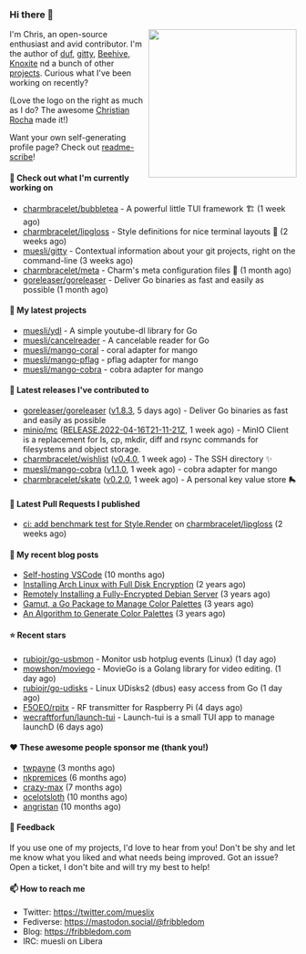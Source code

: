 ### Hi there 👋

<img align="right" src="https://raw.githubusercontent.com/muesli/muesli/master/assets/termenv.png" width="260">

I'm Chris, an open-source enthusiast and avid contributor. I'm the author of [duf](https://github.com/muesli/duf),
[gitty](https://github.com/muesli/gitty), [Beehive](https://github.com/muesli/beehive), [Knoxite](https://github.com/knoxite/knoxite)
 nd a bunch of other [projects](https://fribbledom.com/projects/). Curious what I've been working on recently?

(Love the logo on the right as much as I do? The awesome [Christian Rocha](https://github.com/meowgorithm/) made it!)

Want your own self-generating profile page? Check out [readme-scribe](https://github.com/muesli/readme-scribe)!

#### 👷 Check out what I'm currently working on

- [charmbracelet/bubbletea](https://github.com/charmbracelet/bubbletea) - A powerful little TUI framework 🏗 (1 week ago)
- [charmbracelet/lipgloss](https://github.com/charmbracelet/lipgloss) - Style definitions for nice terminal layouts 👄 (2 weeks ago)
- [muesli/gitty](https://github.com/muesli/gitty) - Contextual information about your git projects, right on the command-line (3 weeks ago)
- [charmbracelet/meta](https://github.com/charmbracelet/meta) - Charm&#39;s meta configuration files 🫥 (1 month ago)
- [goreleaser/goreleaser](https://github.com/goreleaser/goreleaser) - Deliver Go binaries as fast and easily as possible (1 month ago)

#### 🌱 My latest projects

- [muesli/ydl](https://github.com/muesli/ydl) - A simple youtube-dl library for Go
- [muesli/cancelreader](https://github.com/muesli/cancelreader) - A cancelable reader for Go
- [muesli/mango-coral](https://github.com/muesli/mango-coral) - coral adapter for mango
- [muesli/mango-pflag](https://github.com/muesli/mango-pflag) - pflag adapter for mango
- [muesli/mango-cobra](https://github.com/muesli/mango-cobra) - cobra adapter for mango

#### 🔭 Latest releases I've contributed to

- [goreleaser/goreleaser](https://github.com/goreleaser/goreleaser) ([v1.8.3](https://github.com/goreleaser/goreleaser/releases/tag/v1.8.3), 5 days ago) - Deliver Go binaries as fast and easily as possible
- [minio/mc](https://github.com/minio/mc) ([RELEASE.2022-04-16T21-11-21Z](https://github.com/minio/mc/releases/tag/RELEASE.2022-04-16T21-11-21Z), 1 week ago) - MinIO Client is a replacement for ls, cp, mkdir, diff and rsync commands for filesystems and object storage.
- [charmbracelet/wishlist](https://github.com/charmbracelet/wishlist) ([v0.4.0](https://github.com/charmbracelet/wishlist/releases/tag/v0.4.0), 1 week ago) - The SSH directory ✨
- [muesli/mango-cobra](https://github.com/muesli/mango-cobra) ([v1.1.0](https://github.com/muesli/mango-cobra/releases/tag/v1.1.0), 1 week ago) - cobra adapter for mango
- [charmbracelet/skate](https://github.com/charmbracelet/skate) ([v0.2.0](https://github.com/charmbracelet/skate/releases/tag/v0.2.0), 1 week ago) - A personal key value store 🛼

#### 🔨 Latest Pull Requests I published

- [ci: add benchmark test for Style.Render](https://github.com/charmbracelet/lipgloss/pull/76) on [charmbracelet/lipgloss](https://github.com/charmbracelet/lipgloss) (2 weeks ago)

#### 📜 My recent blog posts

- [Self-hosting VSCode](https://fribbledom.com/posts/selfhosting-vscode/) (10 months ago)
- [Installing Arch Linux with Full Disk Encryption](https://fribbledom.com/posts/encrypted-arch-install/) (2 years ago)
- [Remotely Installing a Fully-Encrypted Debian Server](https://fribbledom.com/posts/encrypted-remote-debian-install/) (3 years ago)
- [Gamut, a Go Package to Manage Color Palettes](https://fribbledom.com/posts/gamut-package-to-handle-color-palettes/) (3 years ago)
- [An Algorithm to Generate Color Palettes](https://fribbledom.com/posts/an-algorithm-to-generate-color-palettes/) (3 years ago)

#### ⭐ Recent stars

- [rubiojr/go-usbmon](https://github.com/rubiojr/go-usbmon) - Monitor usb hotplug events (Linux) (1 day ago)
- [mowshon/moviego](https://github.com/mowshon/moviego) - MovieGo is a Golang library for video editing. (1 day ago)
- [rubiojr/go-udisks](https://github.com/rubiojr/go-udisks) - Linux UDisks2 (dbus) easy access from Go (1 day ago)
- [F5OEO/rpitx](https://github.com/F5OEO/rpitx) - RF transmitter for Raspberry Pi (4 days ago)
- [wecraftforfun/launch-tui](https://github.com/wecraftforfun/launch-tui) - Launch-tui is a small TUI app to manage launchD (6 days ago)

#### ❤️ These awesome people sponsor me (thank you!)

- [twpayne](https://github.com/twpayne) (3 months ago)
- [nkpremices](https://github.com/nkpremices) (6 months ago)
- [crazy-max](https://github.com/crazy-max) (7 months ago)
- [ocelotsloth](https://github.com/ocelotsloth) (10 months ago)
- [angristan](https://github.com/angristan) (10 months ago)

#### 💬 Feedback

If you use one of my projects, I'd love to hear from you! Don't be shy and let me know what you liked
and what needs being improved. Got an issue? Open a ticket, I don't bite and will try my best to help!

#### 📫 How to reach me

- Twitter: https://twitter.com/mueslix
- Fediverse: https://mastodon.social/@fribbledom
- Blog: https://fribbledom.com
- IRC: muesli on Libera
